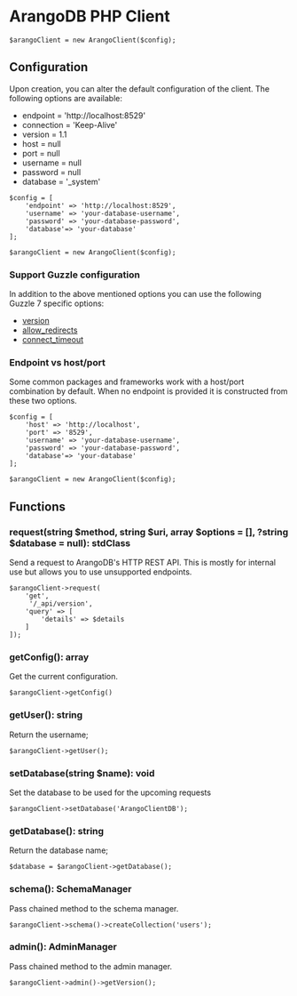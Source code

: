 # ArangoDB PHP Client
```
$arangoClient = new ArangoClient($config);
```

## Configuration
Upon creation, you can alter the default configuration of the client. The following options are available:
* endpoint = 'http://localhost:8529'
* connection = 'Keep-Alive'
* version = 1.1
* host = null 
* port = null 
* username = null
* password = null
* database = '_system'

```
$config = [
    'endpoint' => 'http://localhost:8529',
    'username' => 'your-database-username',
    'password' => 'your-database-password',
    'database'=> 'your-database'
];

$arangoClient = new ArangoClient($config);
```

### Support Guzzle configuration
In addition to the above mentioned options you can use the following Guzzle 7 specific options:
* [version](https://docs.guzzlephp.org/en/stable/request-options.html#version)
* [allow_redirects](https://docs.guzzlephp.org/en/stable/request-options.html#allow-redirects)
* [connect_timeout](https://docs.guzzlephp.org/en/stable/request-options.html#connect-timeout)   

### Endpoint vs host/port
Some common packages and frameworks work with a host/port combination by default. 
When no endpoint is provided it is constructed from these two options.

```
$config = [
    'host' => 'http://localhost',
    'port' => '8529',
    'username' => 'your-database-username',
    'password' => 'your-database-password',
    'database'=> 'your-database'
];

$arangoClient = new ArangoClient($config);
```

## Functions

### request(string $method, string $uri, array $options = [], ?string $database = null): stdClass
Send a request to ArangoDB's HTTP REST API. This is mostly for internal use but allows you to use unsupported endpoints.

```
$arangoClient->request(
    'get',
     '/_api/version', 
    'query' => [
        'details' => $details
    ]
]);
```

### getConfig(): array
Get the current configuration.
```
$arangoClient->getConfig()
```

### getUser(): string
Return the username;
```
$arangoClient->getUser();
```

### setDatabase(string $name): void
Set the database to be used for the upcoming requests
```
$arangoClient->setDatabase('ArangoClientDB');
```

### getDatabase(): string
Return the database name;
```
$database = $arangoClient->getDatabase();
```

### schema(): SchemaManager
Pass chained method to the schema manager.
```
$arangoClient->schema()->createCollection('users');
```

### admin(): AdminManager
Pass chained method to the admin manager.
```
$arangoClient->admin()->getVersion();
```